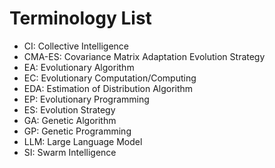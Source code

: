 # Terminology List

* CI: Collective Intelligence
* CMA-ES: Covariance Matrix Adaptation Evolution Strategy
* EA: Evolutionary Algorithm
* EC: Evolutionary Computation/Computing
* EDA: Estimation of Distribution Algorithm
* EP: Evolutionary Programming
* ES: Evolution Strategy
* GA: Genetic Algorithm
* GP: Genetic Programming
* LLM: Large Language Model
* SI: Swarm Intelligence
